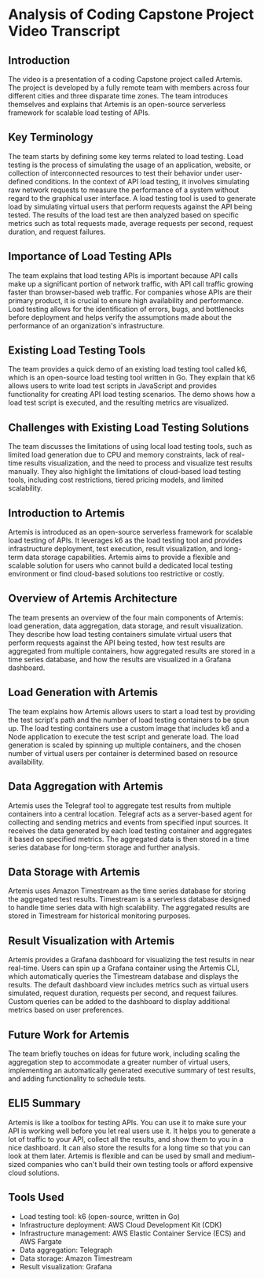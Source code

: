 # Analysis of Coding Capstone Project Video Transcript

## Introduction
The video is a presentation of a coding Capstone project called Artemis. The project is developed by a fully remote team with members across four different cities and three disparate time zones. The team introduces themselves and explains that Artemis is an open-source serverless framework for scalable load testing of APIs.

## Key Terminology
The team starts by defining some key terms related to load testing. Load testing is the process of simulating the usage of an application, website, or collection of interconnected resources to test their behavior under user-defined conditions. In the context of API load testing, it involves simulating raw network requests to measure the performance of a system without regard to the graphical user interface. A load testing tool is used to generate load by simulating virtual users that perform requests against the API being tested. The results of the load test are then analyzed based on specific metrics such as total requests made, average requests per second, request duration, and request failures.

## Importance of Load Testing APIs
The team explains that load testing APIs is important because API calls make up a significant portion of network traffic, with API call traffic growing faster than browser-based web traffic. For companies whose APIs are their primary product, it is crucial to ensure high availability and performance. Load testing allows for the identification of errors, bugs, and bottlenecks before deployment and helps verify the assumptions made about the performance of an organization's infrastructure.

## Existing Load Testing Tools
The team provides a quick demo of an existing load testing tool called k6, which is an open-source load testing tool written in Go. They explain that k6 allows users to write load test scripts in JavaScript and provides functionality for creating API load testing scenarios. The demo shows how a load test script is executed, and the resulting metrics are visualized.

## Challenges with Existing Load Testing Solutions
The team discusses the limitations of using local load testing tools, such as limited load generation due to CPU and memory constraints, lack of real-time results visualization, and the need to process and visualize test results manually. They also highlight the limitations of cloud-based load testing tools, including cost restrictions, tiered pricing models, and limited scalability.

## Introduction to Artemis
Artemis is introduced as an open-source serverless framework for scalable load testing of APIs. It leverages k6 as the load testing tool and provides infrastructure deployment, test execution, result visualization, and long-term data storage capabilities. Artemis aims to provide a flexible and scalable solution for users who cannot build a dedicated local testing environment or find cloud-based solutions too restrictive or costly.

## Overview of Artemis Architecture
The team presents an overview of the four main components of Artemis: load generation, data aggregation, data storage, and result visualization. They describe how load testing containers simulate virtual users that perform requests against the API being tested, how test results are aggregated from multiple containers, how aggregated results are stored in a time series database, and how the results are visualized in a Grafana dashboard.

## Load Generation with Artemis
The team explains how Artemis allows users to start a load test by providing the test script's path and the number of load testing containers to be spun up. The load testing containers use a custom image that includes k6 and a Node application to execute the test script and generate load. The load generation is scaled by spinning up multiple containers, and the chosen number of virtual users per container is determined based on resource availability.

## Data Aggregation with Artemis
Artemis uses the Telegraf tool to aggregate test results from multiple containers into a central location. Telegraf acts as a server-based agent for collecting and sending metrics and events from specified input sources. It receives the data generated by each load testing container and aggregates it based on specified metrics. The aggregated data is then stored in a time series database for long-term storage and further analysis.

## Data Storage with Artemis
Artemis uses Amazon Timestream as the time series database for storing the aggregated test results. Timestream is a serverless database designed to handle time series data with high scalability. The aggregated results are stored in Timestream for historical monitoring purposes.

## Result Visualization with Artemis
Artemis provides a Grafana dashboard for visualizing the test results in near real-time. Users can spin up a Grafana container using the Artemis CLI, which automatically queries the Timestream database and displays the results. The default dashboard view includes metrics such as virtual users simulated, request duration, requests per second, and request failures. Custom queries can be added to the dashboard to display additional metrics based on user preferences.

## Future Work for Artemis
The team briefly touches on ideas for future work, including scaling the aggregation step to accommodate a greater number of virtual users, implementing an automatically generated executive summary of test results, and adding functionality to schedule tests.

## ELI5 Summary
Artemis is like a toolbox for testing APIs. You can use it to make sure your API is working well before you let real users use it. It helps you to generate a lot of traffic to your API, collect all the results, and show them to you in a nice dashboard. It can also store the results for a long time so that you can look at them later. Artemis is flexible and can be used by small and medium-sized companies who can't build their own testing tools or afford expensive cloud solutions.

## Tools Used
- Load testing tool: k6 (open-source, written in Go)
- Infrastructure deployment: AWS Cloud Development Kit (CDK)
- Infrastructure management: AWS Elastic Container Service (ECS) and AWS Fargate
- Data aggregation: Telegraph
- Data storage: Amazon Timestream
- Result visualization: Grafana